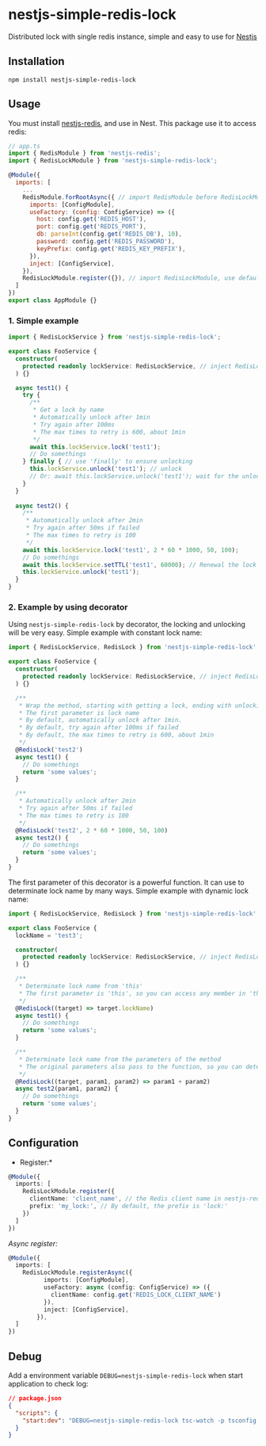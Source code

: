 # nestjs-simple-redis-lock
Distributed lock with single redis instance, simple and easy to use for [Nestjs](https://github.com/nestjs/nest)

## Installation
```
npm install nestjs-simple-redis-lock
```

## Usage
You must install [nestjs-redis](https://github.com/kyknow/nestjs-redis), and use in Nest. This package use it to access redis:
```JavaScript
// app.ts
import { RedisModule } from 'nestjs-redis';
import { RedisLockModule } from 'nestjs-simple-redis-lock';

@Module({
  imports: [
    ...
    RedisModule.forRootAsync({ // import RedisModule before RedisLockModule
      imports: [ConfigModule],
      useFactory: (config: ConfigService) => ({
        host: config.get('REDIS_HOST'),
        port: config.get('REDIS_PORT'),
        db: parseInt(config.get('REDIS_DB'), 10),
        password: config.get('REDIS_PASSWORD'),
        keyPrefix: config.get('REDIS_KEY_PREFIX'),
      }),
      inject: [ConfigService],
    }),
    RedisLockModule.register({}), // import RedisLockModule, use default configuration
  ]
})
export class AppModule {}
```
### 1. Simple example
```TypeScript
import { RedisLockService } from 'nestjs-simple-redis-lock';

export class FooService {
  constructor(
    protected readonly lockService: RedisLockService, // inject RedisLockService 
  ) {}

  async test1() {
    try {
      /**
       * Get a lock by name
       * Automatically unlock after 1min
       * Try again after 100ms
       * The max times to retry is 600, about 1min
       */
      await this.lockService.lock('test1');
      // Do somethings
    } finally { // use 'finally' to ensure unlocking
      this.lockService.unlock('test1'); // unlock
      // Or: await this.lockService.unlock('test1'); wait for the unlocking
    }
  }
  
  async test2() {
    /**
     * Automatically unlock after 2min
     * Try again after 50ms if failed
     * The max times to retry is 100
     */
    await this.lockService.lock('test1', 2 * 60 * 1000, 50, 100);
    // Do somethings
    await this.lockService.setTTL('test1', 60000); // Renewal the lock when the program is very time consuming, avoiding automatically unlock
    this.lockService.unlock('test1');
  }
}
```

### 2. Example by using decorator
Using `nestjs-simple-redis-lock` by decorator, the locking and unlocking will be very easy.
Simple example with constant lock name:
```TypeScript
import { RedisLockService, RedisLock } from 'nestjs-simple-redis-lock';

export class FooService {
  constructor(
    protected readonly lockService: RedisLockService, // inject RedisLockService 
  ) {}

  /**
   * Wrap the method, starting with getting a lock, ending with unlocking
   * The first parameter is lock name
   * By default, automatically unlock after 1min.
   * By default, try again after 100ms if failed
   * By default, the max times to retry is 600, about 1min
   */
  @RedisLock('test2')
  async test1() {
    // Do somethings
    return 'some values';
  }

  /**
   * Automatically unlock after 2min
   * Try again after 50ms if failed
   * The max times to retry is 100
   */ 
  @RedisLock('test2', 2 * 60 * 1000, 50, 100)
  async test2() {
    // Do somethings
    return 'some values';
  }
}
```

The first parameter of this decorator is a powerful function. It can use to determinate lock name by many ways. 
Simple example with dynamic lock name:
```TypeScript
import { RedisLockService, RedisLock } from 'nestjs-simple-redis-lock';

export class FooService {
  lockName = 'test3';

  constructor(
    protected readonly lockService: RedisLockService, // inject RedisLockService 
  ) {}

  /**
   * Determinate lock name from 'this'
   * The first parameter is 'this', so you can access any member in 'this' for create a dynamic lock name.
   */
  @RedisLock((target) => target.lockName)
  async test1() {
    // Do somethings
    return 'some values';
  }

  /**
   * Determinate lock name from the parameters of the method
   * The original parameters also pass to the function, so you can determinate the lock name by the parameters.
   */
  @RedisLock((target, param1, param2) => param1 + param2)
  async test2(param1, param2) {
    // Do somethings
    return 'some values';
  }
}
```

## Configuration
* Register:*
```TypeScript
@Module({
  imports: [
    RedisLockModule.register({
      clientName: 'client_name', // the Redis client name in nestjs-redis, to use specific Redis client. Default to use default client
      prefix: 'my_lock:', // By default, the prefix is 'lock:'
    })
  ]
})
```
*Async register:*
```TypeScript
@Module({
  imports: [
    RedisLockModule.registerAsync({
          imports: [ConfigModule],
          useFactory: async (config: ConfigService) => ({
            clientName: config.get('REDIS_LOCK_CLIENT_NAME')
          }),
          inject: [ConfigService],
        }),
  ]
})
```

## Debug
Add a environment variable `DEBUG=nestjs-simple-redis-lock` when start application to check log:
```json
// package.json
{
  "scripts": {
    "start:dev": "DEBUG=nestjs-simple-redis-lock tsc-watch -p tsconfig.build.json --onSuccess \"node dist/main.js\"",
  }
}
```
